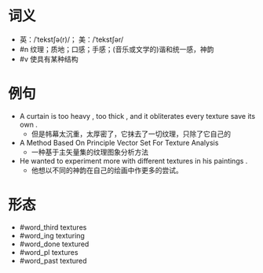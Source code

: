 # 词义
- 英：/ˈtekstʃə(r)/； 美：/ˈtekstʃər/
- #n 纹理；质地；口感；手感；(音乐或文学的)谐和统一感，神韵
- #v 使具有某种结构
# 例句
- A curtain is too heavy , too thick , and it obliterates every texture save its own .
	- 但是帏幕太沉重，太厚密了，它抹去了一切纹理，只除了它自己的
- A Method Based On Principle Vector Set For Texture Analysis
	- 一种基于主矢量集的纹理图象分析方法
- He wanted to experiment more with different textures in his paintings .
	- 他想以不同的神韵在自己的绘画中作更多的尝试。
# 形态
- #word_third textures
- #word_ing texturing
- #word_done textured
- #word_pl textures
- #word_past textured
